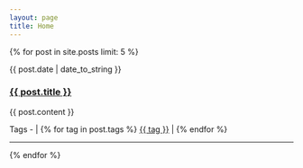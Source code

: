 ```yaml
---
layout: page
title: Home
---
```


<!-- Show last 10 posts here -->
{% for post in site.posts limit: 5  %}
  <p class="date">{{ post.date | date_to_string }}</p>
  <h3><a href="{{ BASE_PATH }}{{ post.url }}">{{ post.title }}</a></h3>
  {{ post.content }}
  <p> Tags - |
  {% for tag in post.tags %}
    <a href="#">{{ tag }}</a> |
  {% endfor %}
  </p>
  <hr/>
{% endfor %}
